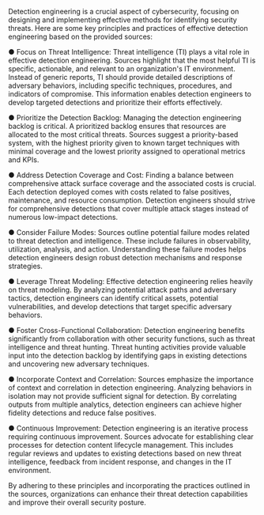Detection engineering is a crucial aspect of cybersecurity, focusing on designing and implementing effective methods for identifying security threats. Here are some key principles and practices of effective detection engineering based on the provided sources:

●
Focus on Threat Intelligence: Threat intelligence (TI) plays a vital role in effective detection engineering. Sources highlight that the most helpful TI is specific, actionable, and relevant to an organization's IT environment. Instead of generic reports, TI should provide detailed descriptions of adversary behaviors, including specific techniques, procedures, and indicators of compromise. This information enables detection engineers to develop targeted detections and prioritize their efforts effectively.

●
Prioritize the Detection Backlog: Managing the detection engineering backlog is critical. A prioritized backlog ensures that resources are allocated to the most critical threats. Sources suggest a priority-based system, with the highest priority given to known target techniques with minimal coverage and the lowest priority assigned to operational metrics and KPIs.

●
Address Detection Coverage and Cost: Finding a balance between comprehensive attack surface coverage and the associated costs is crucial. Each detection deployed comes with costs related to false positives, maintenance, and resource consumption. Detection engineers should strive for comprehensive detections that cover multiple attack stages instead of numerous low-impact detections.

●
Consider Failure Modes: Sources outline potential failure modes related to threat detection and intelligence. These include failures in observability, utilization, analysis, and action. Understanding these failure modes helps detection engineers design robust detection mechanisms and response strategies.

●
Leverage Threat Modeling: Effective detection engineering relies heavily on threat modeling. By analyzing potential attack paths and adversary tactics, detection engineers can identify critical assets, potential vulnerabilities, and develop detections that target specific adversary behaviors.

●
Foster Cross-Functional Collaboration: Detection engineering benefits significantly from collaboration with other security functions, such as threat intelligence and threat hunting. Threat hunting activities provide valuable input into the detection backlog by identifying gaps in existing detections and uncovering new adversary techniques.

●
Incorporate Context and Correlation: Sources emphasize the importance of context and correlation in detection engineering. Analyzing behaviors in isolation may not provide sufficient signal for detection. By correlating outputs from multiple analytics, detection engineers can achieve higher fidelity detections and reduce false positives.

●
Continuous Improvement: Detection engineering is an iterative process requiring continuous improvement. Sources advocate for establishing clear processes for detection content lifecycle management. This includes regular reviews and updates to existing detections based on new threat intelligence, feedback from incident response, and changes in the IT environment.

By adhering to these principles and incorporating the practices outlined in the sources, organizations can enhance their threat detection capabilities and improve their overall security posture.
